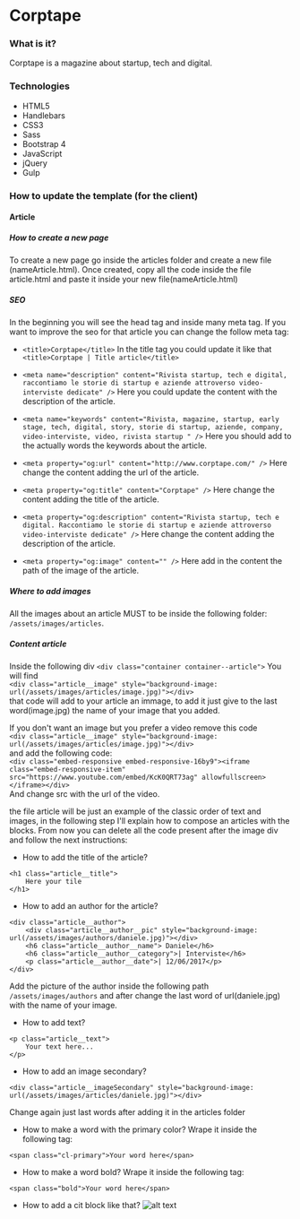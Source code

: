 # Corptape

### What is it?
Corptape is a magazine about startup, tech and digital.

### Technologies
* HTML5
* Handlebars
* CSS3
* Sass
* Bootstrap 4
* JavaScript
* jQuery
* Gulp

### How to update the template (for the client)

#### Article

##### How to create a new page
To create a new page go inside the articles folder and create a new file (nameArticle.html).
Once created, copy all the code inside the file article.html and paste it inside your new file(nameArticle.html)

##### SEO
In the beginning you will see the head tag and inside many meta tag. If you want to improve the seo for that article you can change the follow meta tag:
* ```<title>Corptape</title>```
In the title tag you could update it like that ```<title>Corptape | Title article</title>```

* ```<meta name="description" content="Rivista startup, tech e digital, raccontiamo le storie di startup e aziende attroverso video-interviste dedicate" />```
Here you could update the content with the description of the article.

* ``` <meta name="keywords" content="Rivista, magazine, startup, early stage, tech, digital, story, storie di startup, aziende, company, video-interviste, video, rivista startup " /> ```
Here you should add to the actually words the keywords about the article.

* ``` <meta property="og:url" content="http://www.corptape.com/" /> ```
Here change the content adding the url of the article.

* ```<meta property="og:title" content="Corptape" />```
Here change the content adding the title of the article.

* ```<meta property="og:description" content="Rivista startup, tech e digital. Raccontiamo le storie di startup e aziende attroverso video-interviste dedicate" />```
Here change the content adding the description of the article.

* ```<meta property="og:image" content="" />```
Here add in the content the path of the image of the article.

##### Where to add images
All the images about an article MUST to be inside the following folder: ```/assets/images/articles```.

##### Content article
Inside the following div 
```<div class="container container--article">``` 
You will find <br>```<div class="article__image" style="background-image: url(/assets/images/articles/image.jpg)"></div>``` <br>that code will add to your article an immage, to add it just give to the last word(image.jpg) the name of your image that you added.

If you don't want an image but you prefer a video remove this code <br>
```<div class="article__image" style="background-image: url(/assets/images/articles/image.jpg)"></div>``` <br>
and add the following code: <br>
```<div class="embed-responsive embed-responsive-16by9"><iframe class="embed-responsive-item" src="https://www.youtube.com/embed/KcK0QRT73ag" allowfullscreen></iframe></div>```<br>
And change src with the url of the video.

the file article will be just an example of the classic order of text and images, in the following step I'll explain how to compose an articles with the blocks.
From now you can delete all the code present after the image div and follow the next instructions:

* How to add the title of the article?
```
<h1 class="article__title">
	Here your tile
</h1>
```

* How to add an author for the article?
``` 
<div class="article__author">
	<div class="article__author__pic" style="background-image: url(/assets/images/authors/daniele.jpg)"></div>
	<h6 class="article__author__name"> Daniele</h6>
	<h6 class="article__author__category">| Interviste</h6>
	<p class="article__author__date">| 12/06/2017</p>
</div>
```
Add the picture of the author inside the following path ```/assets/images/authors``` and after change the last word of url(daniele.jpg) with the name of your image.

* How to add text?
``` 
<p class="article__text">
	Your text here...
</p>
``` 

* How to add an image secondary?
```
<div class="article__imageSecondary" style="background-image: url(/assets/images/articles/daniele.jpg)"></div>
```
Change again just last words after adding it in the articles folder

* How to make a word with the primary color?
Wrape it inside the following tag:
```
<span class="cl-primary">Your word here</span>
```

* How to make a word bold?
Wrape it inside the following tag:
```
<span class="bold">Your word here</span>
```

* How to add a cit block like that?
![alt text](https://github.com/93lucasp/corptape/tree/master/src/readme-images/cit.png "Logo Title Text 1")









